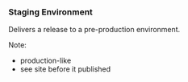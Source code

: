 ### Staging Environment

Delivers a release to a pre-production environment.

Note:
* production-like
* see site before it published
